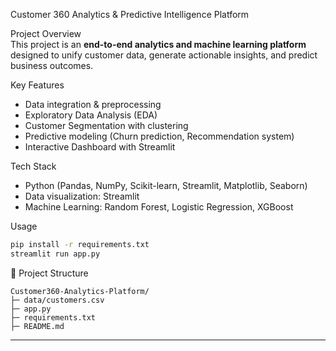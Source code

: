 Customer 360 Analytics & Predictive Intelligence Platform

Project Overview  
This project is an **end-to-end analytics and machine learning platform** designed to unify customer data, generate actionable insights, and predict business outcomes.  

Key Features  
- Data integration & preprocessing  
- Exploratory Data Analysis (EDA)  
- Customer Segmentation with clustering  
- Predictive modeling (Churn prediction, Recommendation system)  
- Interactive Dashboard with Streamlit  

Tech Stack  
- Python (Pandas, NumPy, Scikit-learn, Streamlit, Matplotlib, Seaborn)  
- Data visualization: Streamlit  
- Machine Learning: Random Forest, Logistic Regression, XGBoost  

 Usage  
```bash
pip install -r requirements.txt
streamlit run app.py
```

📂 Project Structure  
```
Customer360-Analytics-Platform/
├─ data/customers.csv
├─ app.py
├─ requirements.txt
├─ README.md
```

---
